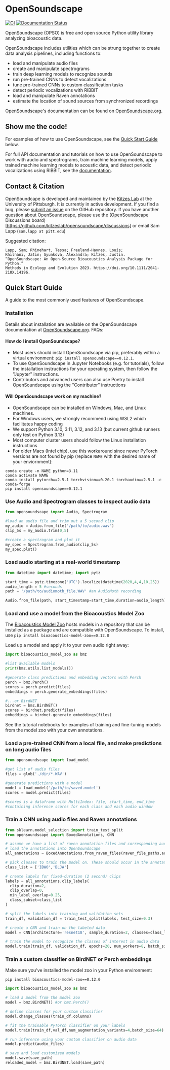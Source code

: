 # OpenSoundscape

[![CI](https://github.com/kitzeslab/opensoundscape/actions/workflows/poetry.yml/badge.svg?branch=master)](https://github.com/kitzeslab/opensoundscape/actions/workflows/poetry.yml)
[![Documentation Status](https://readthedocs.org/projects/opensoundscape/badge/?version=latest)](http://opensoundscape.org/en/latest/?badge=latest)

OpenSoundscape (OPSO) is free and open source Python utility library analyzing bioacoustic data. 

OpenSoundscape includes utilities which can be strung together to create data analysis pipelines, including functions to:

* load and manipulate audio files
* create and manipulate spectrograms
* train deep learning models to recognize sounds
* run pre-trained CNNs to detect vocalizations
* tune pre-trained CNNs to custom classification tasks
* detect periodic vocalizations with RIBBIT
* load and manipulate Raven annotations
* estimate the location of sound sources from synchronized recordings


OpenSoundscape's documentation can be found on [OpenSoundscape.org](https://opensoundscape.org).

## Show me the code!

For examples of how to use OpenSoundscape, see the [Quick Start Guide](#quick-start-guide) below.

For full API documentation and tutorials on how to use OpenSoundscape to work with audio and spectrograms, train machine learning models, apply trained machine learning models to acoustic data, and detect periodic vocalizations using RIBBIT, see the [documentation](http://opensoundscape.org).


## Contact & Citation

OpenSoundcape is developed and maintained by the [Kitzes Lab](http://www.kitzeslab.org/) at the University of Pittsburgh. It is currently in active development. If you find a bug, please [submit an issue](https://github.com/kitzeslab/opensoundscape/issues) on the GitHub repository. If you have another question about OpenSoundscape, please use the (OpenSoundscape Discussions board)[https://github.com/kitzeslab/opensoundscape/discussions] or email Sam Lapp (`sam.lapp at pitt.edu`)


Suggested citation:

    Lapp, Sam; Rhinehart, Tessa; Freeland-Haynes, Louis; 
    Khilnani, Jatin; Syunkova, Alexandra; Kitzes, Justin. 
    “OpenSoundscape: An Open-Source Bioacoustics Analysis Package for Python.” 
    Methods in Ecology and Evolution 2023. https://doi.org/10.1111/2041-210X.14196.


## Quick Start Guide

A guide to the most commonly used features of OpenSoundscape.


### Installation

Details about installation are available on the OpenSoundscape documentation at [OpenSoundscape.org](https://opensoundscape.org). FAQs:

#### How do I install OpenSoundscape?

* Most users should install OpenSoundscape via pip, preferably within a virtual environment: `pip install opensoundscape==0.12.1`. 
* To use OpenSoundscape in Jupyter Notebooks (e.g. for tutorials), follow the installation instructions for your operating system, then follow the "Jupyter" instructions.
* Contributors and advanced users can also use Poetry to install OpenSoundscape using the "Contributor" instructions

#### Will OpenSoundscape work on my machine?

* OpenSoundscape can be installed on Windows, Mac, and Linux machines.
* For Windows users, we strongly recommend using WSL2 which facilitates happy coding
* We support Python 3.10, 3.11, 3.12, and 3.13 (but current github runners only test on Python 3.13)
* Most computer cluster users should follow the Linux installation instructions
* For older Macs (Intel chip), use this workaround since newer PyTorch versions are not found by pip (replace `NAME` with the desired name of your enviornment):

```
conda create -n NAME python=3.11
conda activate NAME
conda install pytorch==2.5.1 torchvision==0.20.1 torchaudio==2.5.1 -c conda-forge
pip install opensoundscape==0.12.1
```

### Use Audio and Spectrogram classes to inspect audio data
```python
from opensoundscape import Audio, Spectrogram

#load an audio file and trim out a 5 second clip
my_audio = Audio.from_file("/path/to/audio.wav")
clip_5s = my_audio.trim(0,5)

#create a spectrogram and plot it
my_spec = Spectrogram.from_audio(clip_5s)
my_spec.plot()
```

### Load audio starting at a real-world timestamp
```python
from datetime import datetime; import pytz

start_time = pytz.timezone('UTC').localize(datetime(2020,4,4,10,25))
audio_length = 5 #seconds  
path = '/path/to/audiomoth_file.WAV' #an AudioMoth recording

Audio.from_file(path, start_timestamp=start_time,duration=audio_length)
```

### Load and use a model from the Bioacoustics Model Zoo
The [Bioacoustics Model Zoo](https://github.com/kitzeslab/bioacoustics-model-zoo) hosts models in a repository that can be installed as a package and are compatible with OpenSoundscape. To install, use
`pip install bioacoustics-model-zoo==0.12.0`

Load up a model and apply it to your own audio right away:

```python
import bioacoustics_model_zoo as bmz

#list available models
print(bmz.utils.list_models())

#generate class predictions and embedding vectors with Perch
perch = bmz.Perch()
scores = perch.predict(files)
embeddings = perch.generate_embeddings(files)

#...or BirdNET
birdnet = bmz.BirdNET()
scores = birdnet.predict(files)
embeddings = birdnet.generate_embeddings(files)
```

See the tutorial notebooks for examples of training and fine-tuning models from the model zoo with your own annotations. 

### Load a pre-trained CNN from a local file, and make predictions on long audio files
```python
from opensoundscape import load_model

#get list of audio files
files = glob('./dir/*.WAV')

#generate predictions with a model
model = load_model('/path/to/saved.model')
scores = model.predict(files)

#scores is a dataframe with MultiIndex: file, start_time, end_time
#containing inference scores for each class and each audio window
```

### Train a CNN using audio files and Raven annotations 
```python
from sklearn.model_selection import train_test_split
from opensoundscape import BoxedAnnotations, CNN

# assume we have a list of raven annotation files and corresponding audio files
# load the annotations into OpenSoundscape
all_annotations = BoxedAnnotations.from_raven_files(raven_file_paths,audio_file_paths)

# pick classes to train the model on. These should occur in the annotated data
class_list = ['IBWO','BLJA']

# create labels for fixed-duration (2 second) clips 
labels = all_annotations.clip_labels(
  clip_duration=2,
  clip_overlap=0,
  min_label_overlap=0.25,
  class_subset=class_list
)

# split the labels into training and validation sets
train_df, validation_df = train_test_split(labels, test_size=0.3)

# create a CNN and train on the labeled data
model = CNN(architecture='resnet18', sample_duration=2, classes=class_list)

# train the model to recognize the classes of interest in audio data
model.train(train_df, validation_df, epochs=20, num_workers=8, batch_size=256)
```

### Train a custom classifier on BirdNET or Perch embeddings

Make sure you've installed the model zoo in your Python environment:

`pip install bioacoustics-model-zoo==0.12.0`

```python
import bioacoustics_model_zoo as bmz

# load a model from the model zoo
model = bmz.BirdNET() #or bmz.Perch()

# define classes for your custom classifier
model.change_classes(train_df.columns)

# fit the trainable PyTorch classifier on your labels
model.train(train_df,val_df,num_augmentation_variants=4,batch_size=64)

# run inference using your custom classifier on audio data
model.predict(audio_files)

# save and load customized models
model.save(save_path)
reloaded_model = bmz.BirdNET.load(save_path)
```
